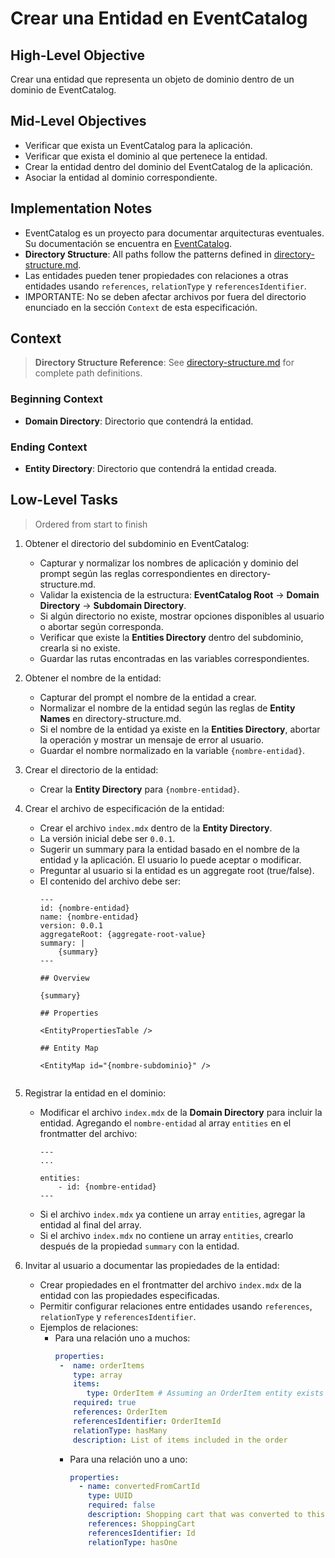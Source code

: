 # Crear una Entidad en EventCatalog

## High-Level Objective

Crear una entidad que representa un objeto de dominio dentro de un dominio de EventCatalog.

## Mid-Level Objectives

- Verificar que exista un EventCatalog para la aplicación.
- Verificar que exista el dominio al que pertenece la entidad.
- Crear la entidad dentro del dominio del EventCatalog de la aplicación.
- Asociar la entidad al dominio correspondiente.

## Implementation Notes

- EventCatalog es un proyecto para documentar arquitecturas eventuales. Su documentación se encuentra en [EventCatalog](https://eventcatalog.dev).
- **Directory Structure**: All paths follow the patterns defined in [directory-structure.md](./directory-structure.md).
- Las entidades pueden tener propiedades con relaciones a otras entidades usando `references`, `relationType` y `referencesIdentifier`.
- IMPORTANTE: No se deben afectar archivos por fuera del directorio enunciado en la sección `Context` de esta especificación.

## Context

> **Directory Structure Reference**: See [directory-structure.md](./directory-structure.md) for complete path definitions.

### Beginning Context

- **Domain Directory**: Directorio que contendrá la entidad.

### Ending Context

- **Entity Directory**: Directorio que contendrá la entidad creada.

## Low-Level Tasks
> Ordered from start to finish

1. Obtener el directorio del subdominio en EventCatalog:
   - Capturar y normalizar los nombres de aplicación y dominio del prompt según las reglas correspondientes en directory-structure.md.
   - Validar la existencia de la estructura: **EventCatalog Root** → **Domain Directory** → **Subdomain Directory**.
   - Si algún directorio no existe, mostrar opciones disponibles al usuario o abortar según corresponda.
   - Verificar que existe la **Entities Directory** dentro del subdominio, crearla si no existe.
   - Guardar las rutas encontradas en las variables correspondientes.

2. Obtener el nombre de la entidad:
   - Capturar del prompt el nombre de la entidad a crear.
   - Normalizar el nombre de la entidad según las reglas de **Entity Names** en directory-structure.md.
   - Si el nombre de la entidad ya existe en la **Entities Directory**, abortar la operación y mostrar un mensaje de error al usuario.
   - Guardar el nombre normalizado en la variable `{nombre-entidad}`.

3. Crear el directorio de la entidad:
   - Crear la **Entity Directory** para `{nombre-entidad}`.

4. Crear el archivo de especificación de la entidad:
   - Crear el archivo `index.mdx` dentro de la **Entity Directory**.
   - La versión inicial debe ser `0.0.1`.
   - Sugerir un summary para la entidad basado en el nombre de la entidad y la aplicación. El usuario lo puede aceptar o modificar.
   - Preguntar al usuario si la entidad es un aggregate root (true/false).
   - El contenido del archivo debe ser:
     ```mdx
     ---
     id: {nombre-entidad}
     name: {nombre-entidad}
     version: 0.0.1
     aggregateRoot: {aggregate-root-value}
     summary: |
         {summary}
     ---
     
     ## Overview

     {summary}

     ## Properties

     <EntityPropertiesTable />

     ## Entity Map

     <EntityMap id="{nombre-subdominio}" />
        
     ```

5. Registrar la entidad en el dominio:
   - Modificar el archivo `index.mdx` de la **Domain Directory** para incluir la entidad. Agregando el `nombre-entidad` al array `entities` en el frontmatter del archivo:
     ```mdx
     ---
     ...

     entities:
         - id: {nombre-entidad}
     ---
  
     ```
   - Si el archivo `index.mdx` ya contiene un array `entities`, agregar la entidad al final del array.
   - Si el archivo `index.mdx` no contiene un array `entities`, crearlo después de la propiedad `summary` con la entidad.

6. Invitar al usuario a documentar las propiedades de la entidad:
   -  Crear propiedades en el frontmatter del archivo `index.mdx` de la entidad con las propiedades especificadas.
   - Permitir configurar relaciones entre entidades usando `references`, `relationType` y `referencesIdentifier`.
   - Ejemplos de relaciones:
     - Para una relación uno a muchos:
       ```yaml
       properties:
        -  name: orderItems
           type: array
           items:
              type: OrderItem # Assuming an OrderItem entity exists
           required: true
           references: OrderItem
           referencesIdentifier: OrderItemId
           relationType: hasMany
           description: List of items included in the order
       ```
       - Para una relación uno a uno:
          ```yaml
          properties:
            - name: convertedFromCartId
              type: UUID
              required: false
              description: Shopping cart that was converted to this order
              references: ShoppingCart
              referencesIdentifier: Id
              relationType: hasOne
          ```